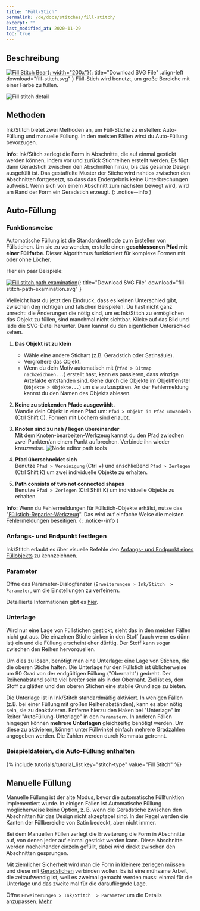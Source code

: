 ```yaml
---
title: "Füll-Stich"
permalink: /de/docs/stitches/fill-stitch/
excerpt: ""
last_modified_at: 2020-11-29
toc: true
---
```

## Beschreibung

[![Fill Stitch Bear](/assets/images/docs/fill-stitch-example.jpg){: width="200x"}](/assets/images/docs/fill-stitch.svg){: title="Download SVG File" .align-left download="fill-stitch.svg" }
Füll-Stich wird benutzt, um große Bereiche mit einer Farbe zu füllen.

![Fill stitch detail](/assets/images/docs/fill-stitch-detail.jpg)

## Methoden

Ink/Stitch bietet zwei Methoden an, um Füll-Stiche zu erstellen: Auto-Füllung und manuelle Füllung. In den meisten Fällen wirst du Auto-Füllung bevorzugen.

**Info:** Ink/Stitch zerlegt die Form in Abschnitte, die auf einmal gestickt werden können, indem vor und zurück Stichreihen erstellt werden. Es fügt dann Geradstich zwischen den Abschnitten hinzu, bis das gesamte Design ausgefüllt ist. Das gestaffelte Muster der Stiche wird nahtlos zwischen den Abschnitten fortgesetzt, so dass das Endergebnis keine Unterbrechungen aufweist. Wenn sich von einem Abschnitt zum nächsten bewegt wird, wird am Rand der Form ein Geradstich erzeugt.
{: .notice--info }

## Auto-Füllung

### Funktionsweise

Automatische Füllung ist die Standardmethode zum Erstellen von Füllstichen. Um sie zu verwenden, erstelle einen **geschlossenen Pfad mit einer Füllfarbe**. Dieser Algorithmus funktioniert für komplexe Formen mit oder ohne Löcher.

Hier ein paar Beispiele:

[![Fill stitch path examination](/assets/images/docs/en/fill-path.svg)](/assets/images/docs/en/fill-path.svg){: title="Download SVG File" download="fill-stitch-path-examination.svg" }

Vielleicht hast du jetzt den Eindruck, dass es keinen Unterschied gibt, zwischen den richtigen und falschen Beispielen. Du hast nicht ganz unrecht: die Änderungen die nötig sind, um es Ink/Stitch zu ermöglichen das Objekt zu füllen, sind manchmal nicht sichtbar. Klicke auf das Bild und lade die SVG-Datei herunter. Dann kannst du den eigentlichen Unterschied sehen.

1. **Das Objekt ist zu klein**
   * Wähle eine andere Stichart (z.B. Geradstich oder Satinsäule).
   * Vergrößere das Objekt.
   * Wenn du dein Motiv automatisch mit (`Pfad > Bitmap nachzeichnen...`) erstellt hast, kann es passieren, dass winzige Artefakte entstanden sind.
     Gehe durch die Objekte im Objektfenster (`Objekte > Objekte...`) um sie aufzuspüren. An der Fehlermeldung kannst du den Namen des Objekts ablesen.

2. **Keine zu stickenden Pfade ausgewählt.**<br>
   Wandle dein Objekt in einen Pfad um: `Pfad > Objekt in Pfad umwandeln` (Ctrl Shift C). Formen mit Löchern sind erlaubt.

3. **Knoten sind zu nah / liegen übereinander**<br>
   Mit dem Knoten-bearbeiten-Werkzeug kannst du den Pfad zwischen zwei Punkten/an einem Punkt aufbrechen. Verbinde ihn wieder kreuzweise.
   ![Node editor path tools](/assets/images/docs/node-editor-break-apart-combine.png)

4. **Pfad überschneidet sich**<br>
   Benutze `Pfad > Vereinigung` (Ctrl +) und anschließend `Pfad > Zerlegen` (Ctrl Shift K) um zwei individuelle Objekte zu erhalten.

5. **Path consists of two not connected shapes**<br>
   Benutze `Pfad > Zerlegen` (Ctrl Shift K) um individuelle Objekte zu erhalten.

**Info:** Wenn du Fehlermeldungen für Füllstich-Objekte erhälst, nutze das "[Füllstich-Reparier-Werkzeug](/de/docs/fill-tools/)". Das wird auf einfache Weise die meisten Fehlermeldungen beseitigen.
{: .notice--info }

### Anfangs- und Endpunkt festlegen

Ink/Stitch erlaubt es über visuelle Befehle den [Anfangs- und Endpunkt eines Füllobjekts](/de/docs/commands) zu kennzeichnen.

### Parameter

Öffne das Parameter-Dialogfenster (`Erweiterungen > Ink/Stitch  > Parameter`, um die Einstellungen zu verfeinern.

Detaillierte Informationen gibt es [hier](/de/docs/params/#autofüllung).

### Unterlage

Wird nur eine Lage von Füllstichen gestickt, sieht das in den meisten Fällen nicht gut aus. Die einzelnen Stiche sinken in den Stoff (auch wenn es dünn ist) ein und die Füllung erscheint eher dürftig. Der Stoff kann sogar zwischen den Reihen hervorquellen.

Um dies zu lösen, benötigt man eine Unterlage: eine Lage von Stichen, die die oberen Stiche halten. Die Unterlage für den Füllstich ist üblicherweise um 90 Grad von der endgültigen Füllung ("Obernaht") gedreht. Der Reihenabstand sollte viel breiter sein als in der Obernaht. Ziel ist es, den Stoff zu glätten und den oberen Stichen eine stabile Grundlage zu bieten.

Die Unterlage ist in Ink/Stitch standardmäßig aktiviert. In wenigen Fällen (z.B. bei einer Füllung mit großen Reihenabständen), kann es aber nötig sein, sie zu deaktivieren. Entferne hierzu den Haken bei "Unterlage" im Reiter "AutoFüllung-Unterlage" in den `Parametern`. In anderen Fällen hingegen können **mehrere Unterlagen** gleichzeitig benötigt werden. Um diese zu aktivieren, können unter Füllwinkel einfach mehrere Gradzahlen angegeben werden. Die Zahlen werden durch Kommata getrennt.

### Beispieldateien, die Auto-Füllung enthalten
{% include tutorials/tutorial_list key="stitch-type" value="Fill Stitch" %}

## Manuelle Füllung
Manuelle Füllung ist der alte Modus, bevor die automatische Füllfunktion implementiert wurde. In einigen Fällen ist Automatische Füllung möglicherweise keine Option, z. B. wenn die Geradstiche zwischen den Abschnitten für das Design nicht akzeptabel sind. In der Regel werden die Kanten der Füllbereiche von Satin bedeckt, aber nicht immer.

Bei dem Manuellen Füllen zerlegt die Erweiterung die Form in Abschnitte auf, von denen jeder auf einmal gestickt werden kann. Diese Abschnitte werden nacheinander einzeln gefüllt, dabei wird direkt zwischen den Abschnitten gesprungen.

Mit ziemlicher Sicherheit wird man die Form in kleinere zerlegen müssen und diese mit [Geradstichen](/de/docs/stitches/running-stitch) verbinden wollen. Es ist eine mühsame Arbeit, die zeitaufwendig ist, weil es zweimal gemacht werden muss: einmal für die Unterlage und das zweite mal für die daraufliegnde Lage.

Öffne `Erweiterungen > Ink/Stitch  > Parameter` um die Details anzupassen. [Mehr](/de/docs/params/#manuelle-füllung)
